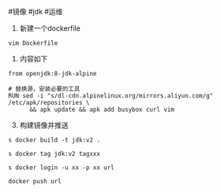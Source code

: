 #镜像 #jdk #运维 


1. 新建一个dockerfile
```
vim Dockerfile 
```

1. 内容如下

```
from openjdk:8-jdk-alpine

# 替换源，安装必要的工具
RUN sed -i "s/dl-cdn.alpinelinux.org/mirrors.aliyun.com/g" /etc/apk/repositories \
      && apk update && apk add busybox curl vim
```

3. 构建镜像并推送

```
s docker build -t jdk:v2 .

s docker tag jdk:v2 tagxxx

s docker login -u xx -p xx url

docker push url

```